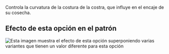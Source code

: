 Controla la curvatura de la costura de la costra, que influye en el encaje de su cosecha.

## Efecto de esta opción en el patrón

![Esta imagen muestra el efecto de esta opción superponiendo varias variantes que tienen un valor diferente para esta opción](paco\_crotchseamcurvebend\_sample.svg "Efecto de esta opción en el patrón")
